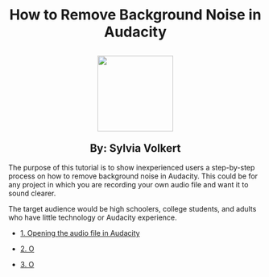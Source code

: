 <div align="center">
  <h1>How to Remove Background Noise in Audacity</h1>
  <h2><p>
  <img src="https://upload.wikimedia.org/wikipedia/commons/thumb/f/f6/Audacity_Logo.svg/2048px-Audacity_Logo.svg.png" alt="" width="150" height="150">
</p>
    By: Sylvia Volkert</h2>
</div>

<p>The purpose of this tutorial is to show inexperienced users a step-by-step process on how to remove background noise in Audacity. This could be for any project in which you are recording your own audio file and want it to sound clearer.</p>

<p>The target audience would be high schoolers, college students, and adults who have little technology or Audacity experience.</p>

* [1. Opening the audio file in Audacity](x1.md)

* [2. O](x2.md)

* [3. O](x3.md)
